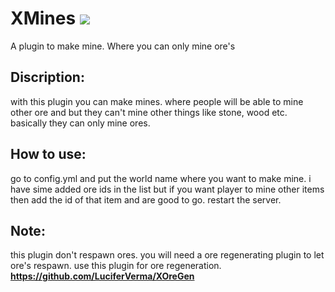 # XMines [![](https://poggit.pmmp.io/shield.state/XMines)](https://poggit.pmmp.io/ci/LuciferVerma/XMines/XMines)


A plugin to make mine. Where you can only mine ore's <br>
## Discription: <br>
with this plugin you can make mines. where people will be able to mine other ore and but they can't mine other things like stone, wood etc. basically they can only mine ores. <br>

## How to use: <br>
go to config.yml and put the world name where you want to make mine. i have sime added ore ids in the list but if you want player to mine other items then add the id of that item and are good to go. restart the server. <br>

## Note: <br>
this plugin don't respawn ores. you will need a ore regenerating plugin to let ore's respawn. use this plugin for ore regeneration. <b>https://github.com/LuciferVerma/XOreGen</b>
